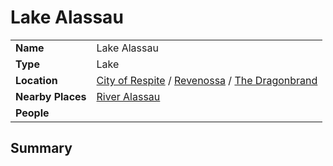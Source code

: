 # Lake Alassau

|||
| --- | --- |
| **Name** | Lake Alassau | place.4
| **Type** | Lake |
| **Location** | [City of Respite](../../../civilisations/nilsavnic-alliance/states/city-of-respite.md) / [Revenossa](../../../civilisations/nilsavnic-alliance/states/revenossa.md) / [The Dragonbrand](../../../civilisations/nilsavnic-alliance/states/the-dragonbrand.md) |
| **Nearby Places** | [River Alassau](river-alassau.md) |
| **People** | |

## Summary
